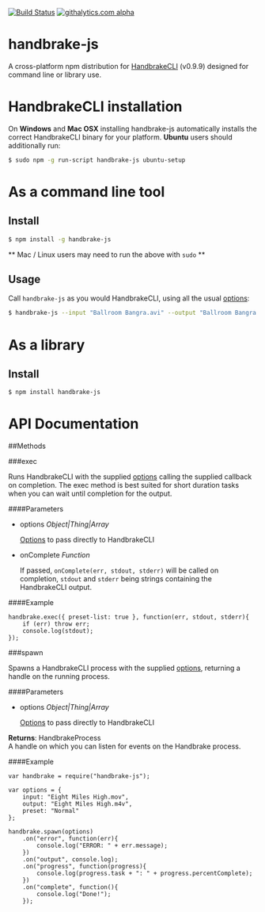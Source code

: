 [![Build Status](https://travis-ci.org/75lb/handbrake-js.png?branch=master)](https://travis-ci.org/75lb/handbrake-js)
[![githalytics.com alpha](https://cruel-carlota.pagodabox.com/22acb2c5591fafaadb7be7a16870c144 "githalytics.com")](http://githalytics.com/75lb/handbrake-js)

handbrake-js
============
A cross-platform npm distribution for [HandbrakeCLI](https://trac.handbrake.fr/wiki/CLIGuide) (v0.9.9) designed for command line or library use.

HandbrakeCLI installation
=========================
On **Windows** and **Mac OSX** installing handbrake-js automatically installs the correct HandbrakeCLI binary for your platform. **Ubuntu** users should additionally run:
```sh
$ sudo npm -g run-script handbrake-js ubuntu-setup
```

As a command line tool
======================
Install
-------
```sh
$ npm install -g handbrake-js
```
** Mac / Linux users may need to run the above with `sudo` **

Usage
-----
Call `handbrake-js` as you would HandbrakeCLI, using all the usual [options](https://trac.handbrake.fr/wiki/CLIGuide):
```sh
$ handbrake-js --input "Ballroom Bangra.avi" --output "Ballroom Bangra.mp4" --preset Normal
```

As a library
============
Install
-------
```sh
$ npm install handbrake-js
```

API Documentation
=================

##Methods

###exec

Runs HandbrakeCLI with the supplied [options](https://trac.handbrake.fr/wiki/CLIGuide) calling the supplied callback on completion. The exec method is best suited for short duration tasks when you can wait until completion for the output.

####Parameters
*   options _Object|Thing|Array_

    [Options](https://trac.handbrake.fr/wiki/CLIGuide) to pass directly to HandbrakeCLI
    
*   onComplete _Function_

    If passed, `onComplete(err, stdout, stderr)` will be called on completion, `stdout` and `stderr` being strings containing the HandbrakeCLI output.
    
####Example
            
    handbrake.exec({ preset-list: true }, function(err, stdout, stderr){
        if (err) throw err;
        console.log(stdout);
    });

###spawn

Spawns a HandbrakeCLI process with the supplied [options](https://trac.handbrake.fr/wiki/CLIGuide), returning a handle on the running process.

####Parameters
*   options _Object|Thing|Array_

    [Options](https://trac.handbrake.fr/wiki/CLIGuide) to pass directly to HandbrakeCLI
    

**Returns**: HandbrakeProcess  
A handle on which you can listen for events on the Handbrake process.

####Example

    var handbrake = require("handbrake-js");
    
    var options = {
        input: "Eight Miles High.mov",
        output: "Eight Miles High.m4v",
        preset: "Normal"
    };

    handbrake.spawn(options)
        .on("error", function(err){
            console.log("ERROR: " + err.message);
        })
        .on("output", console.log);
        .on("progress", function(progress){
            console.log(progress.task + ": " + progress.percentComplete);
        })
        .on("complete", function(){ 
            console.log("Done!"); 
        });

